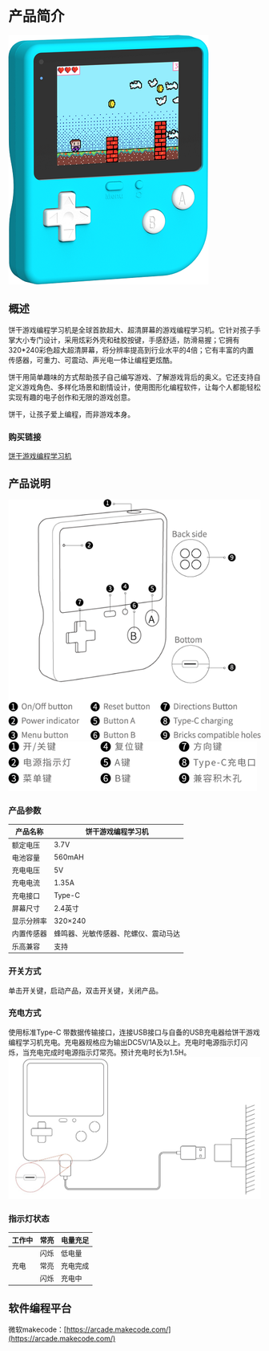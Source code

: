 # 产品简介
![retro-case-01-01.png](./images/retro-case-01-01.png)

## 概述
饼干游戏编程学习机是全球首款超大、超清屏幕的游戏编程学习机。它针对孩子手掌大小专门设计，采用炫彩外壳和硅胶按键，手感舒适，防滑易握；它拥有320*240彩色超大超清屏幕，将分辨率提高到行业水平的4倍；它有丰富的内置传感器，可重力、可震动、声光电一体让编程更炫酷。

饼干用简单趣味的方式帮助孩子自己编写游戏、了解游戏背后的奥义。它还支持自定义游戏角色、多样化场景和剧情设计，使用图形化编程软件，让每个人都能轻松实现有趣的电子创作和无限的游戏创意。

饼干，让孩子爱上编程，而非游戏本身。

### 购买链接
 [饼干游戏编程学习机](https://item.taobao.com/item.htm?spm=a1z10.5-c-s.w4002-18602834185.82.51a95ccfE1IJt1&id=644090757603)

## 产品说明
![retro-01.png](./images/retro-01.png)
![retro-02.png](./images/retro-02.png)

### 产品参数
| 产品名称 | 饼干游戏编程学习机 |
| --- | --- |
| 额定电压 | 3.7V |
| 电池容量 | 560mAH |
| 充电电压 | 5V |
| 充电电流 | 1.35A |
| 充电接口 | Type-C |
| 屏幕尺寸 | 2.4英寸 |
| 显示分辨率 | 320×240 |
| 内置传感器 | 蜂鸣器、光敏传感器、陀螺仪、震动马达 |
| 乐高兼容 | 支持 |


### 开关方式
单击开关键，启动产品，双击开关键，关闭产品。

### 充电方式
使用标准Type-C 带数据传输接口，连接USB接口与自备的USB充电器给饼干游戏编程学习机充电。充电器规格应为输出DC5V/1A及以上。充电时电源指示灯闪烁，当充电完成时电源指示灯常亮。预计充电时长为1.5H。
![retro-gg-2.png](./images/retro-gg-2.png)

### 指示灯状态
| 工作中 | 常亮 | 电量充足 |
| --- | --- | --- |
|  | 闪烁 | 低电量 |
| 充电 | 常亮 | 充电完成 |
|  | 闪烁 | 充电中 |


## 软件编程平台
微软makecode：[https://arcade.makecode.com/](https://arcade.makecode.com/)

